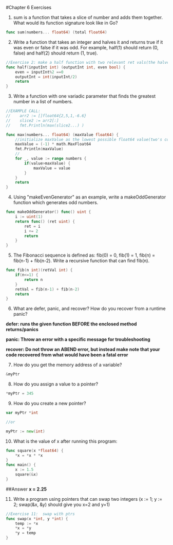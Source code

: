 #Chapter 6 Exercises

1) sum is a function that takes a slice of number and adds them together.  What would its function signature look like in Go?
```go
func sum(numbers... float64) (total float64)
```
2) Write a function that takes an integer and halves it and returns true if it was even or false if it was odd.  For example, half(1) should return (0, false) and half(2) should return (1, true).
```go
//Exercise 2: make a half function with two relevant ret vals(the halved int as int and whether the input was even).
func half(inputInt int) (outputInt int, even bool) {
    even = inputInt%2 ==0
    outputInt = int(inputInt/2)
    return
}
```
3) Write a function with one variadic parameter that finds the greatest number in a list of numbers.
```go
//EXAMPLE CALL:
//    arr2 := []float64{2,5,1,-6.6}
//    slice2 := arr2[:]
//    fmt.Println(max(slice2...) )

func max(numbers... float64) (maxValue float64) {
    //initialize maxValue as the lowest possible float64 value(two's compliment has been considered)
    maxValue = (-1) * math.MaxFloat64
    fmt.Println(maxValue)
    //
    for _, value := range numbers {
        if(value>maxValue) {
            maxValue = value
        }
    }
    return
}
```
4) Using "makeEvenGenerator" as an example, write a makeOddGenerator function which generates odd numbers.
```go
func makeOddGenerator() func() uint {
    i := uint(1)
    return func() (ret uint) {
        ret = i 
        i += 2
        return
    }
}
```
5) The Fibonacci sequence is defined as: fib(0) = 0, fib(1) = 1, fib(n) = fib(n-1) + fib(n-2).  Write a recursive function that can find fib(n).
```go
func fib(n int)(retVal int) {
    if(n<=1) {
        return n
    } 
    retVal = fib(n-1) + fib(n-2)
    return
}
```
6) What are defer, panic, and recover?  How do you recover from a runtime panic?

**defer:  runs the given function BEFORE the enclosed method returns/panics**

**panic:  Throw an error with a specific message for troubleshooting**

**recover:  Do not throw an ABEND error, but instead make note that your code recovered from what would have been a fatal error**


7) How do you get the memory address of a variable?
```go
&myPtr
```
8) How do you assign a value to a pointer?
```go
*myPtr = 345
```
9) How do you create a new pointer?
```go
var myPtr *int

//or

myPtr := new(int)

```
10) What is the value of x after running this program:
```go
func square(x *float64) {
    *x = *x * *x
}
func main() {
    x := 1.5
    square(&x)
}
```
##Answer
**x = 2.25**

11) Write a program using pointers that can swap two integers (x := 1; y := 2; swap(&x, &y) should give you x=2 and y=1)
```go
//Exercise 11:  swap with ptrs
func swap(x *int, y *int) {
    temp := *x
    *x = *y
    *y = temp
}
```

